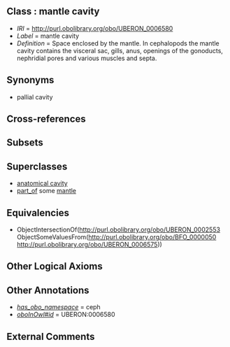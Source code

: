 
## Class : mantle cavity

 * *IRI* = http://purl.obolibrary.org/obo/UBERON_0006580
 * *Label* = mantle cavity
 * *Definition* = Space enclosed by the mantle. In cephalopods the mantle cavity contains the visceral sac, gills, anus, openings of the gonoducts, nephridial pores and various muscles and septa.

## Synonyms

 * pallial cavity

## Cross-references


## Subsets


## Superclasses

 * [anatomical cavity](../../UBERON/53/UBERON_0002553.md)
 * [part_of](../../BFO/50/BFO_0000050.md) some [mantle](../../UBERON/75/UBERON_0006575.md)

## Equivalencies

 * ObjectIntersectionOf(<http://purl.obolibrary.org/obo/UBERON_0002553> ObjectSomeValuesFrom(<http://purl.obolibrary.org/obo/BFO_0000050> <http://purl.obolibrary.org/obo/UBERON_0006575>))

## Other Logical Axioms


## Other Annotations

 * *[has_obo_namespace](../../ce/oboInOwl#hasOBONamespace.md)* = ceph
 * *[oboInOwl#id](../../id/oboInOwl#id.md)* = UBERON:0006580

## External Comments

